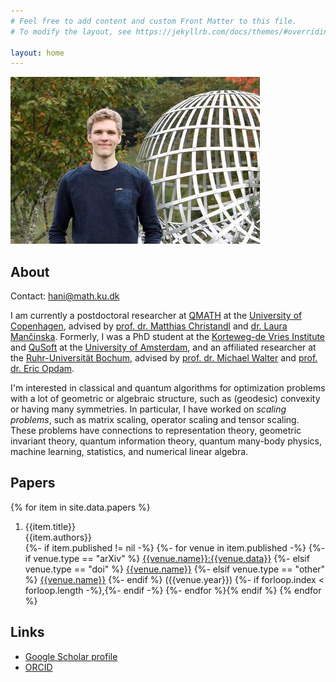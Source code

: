 ```yaml
---
# Feel free to add content and custom Front Matter to this file.
# To modify the layout, see https://jekyllrb.com/docs/themes/#overriding-theme-defaults

layout: home
---
```


[![Me](/assets/images/oberwolfach-me.jpeg "Copyright: Mathematisches Forschungsinstitut Oberwolfach")](https://opc.mfo.de/detail?photo_id=24560)

## About

Contact: [hani@math.ku.dk](mailto:hani@math.ku.dk)

I am currently a postdoctoral researcher at [QMATH](https://qmath.ku.dk) at the [University of Copenhagen](https://ku.dk/), advised by [prof. dr. Matthias Christandl](https://www.math.ku.dk/english/staff/?pure=en/persons/475476) and [dr. Laura Mančinska](https://www.math.ku.dk/english/staff/?pure=en/persons/604782).
Formerly, I was a PhD student at the [Korteweg-de Vries Institute](https://kdvi.uva.nl/) and [QuSoft](https://qusoft.org/) at the [University of Amsterdam](https://uva.nl/), and an affiliated researcher at the [Ruhr-Universit&auml;t Bochum](https://www.ruhr-uni-bochum.de/), advised by [prof. dr. Michael Walter](https://qi.ruhr-uni-bochum.de/walter) and [prof. dr. Eric Opdam](https://staff.fnwi.uva.nl/e.m.opdam/).

I'm interested in classical and quantum algorithms for optimization problems with a lot of geometric or algebraic structure, such as (geodesic) convexity or having many symmetries. In particular, I have worked on *scaling problems*, such as matrix scaling, operator scaling and tensor scaling. These problems have connections to representation theory, geometric invariant theory, quantum information theory, quantum many-body physics, machine learning, statistics, and numerical linear algebra.

## Papers
{% for item in site.data.papers %}
1. {{item.title}} \
  {{item.authors}} \
  {%- if item.published != nil -%} {%- for venue in item.published -%} {%- if venue.type == "arXiv" %}
  [{{venue.name}}:{{venue.data}}](https://arxiv.org/abs/{{venue.data}})
  {%- elsif venue.type == "doi" %}
  [{{venue.name}}](https://dx.doi.org/{{venue.data}})
  {%- elsif venue.type == "other" %}
  [{{venue.name}}]({{venue.data}})
  {%- endif %}
  ({{venue.year}})
  {%- if forloop.index < forloop.length -%},{%- endif -%}
  {%- endfor %}{% endif %}
{% endfor %}

## Links
- [Google Scholar profile](https://scholar.google.com/citations?user=rD1Dw8kAAAAJ)
- [ORCID](https://orcid.org/0000-0003-3627-3636)
